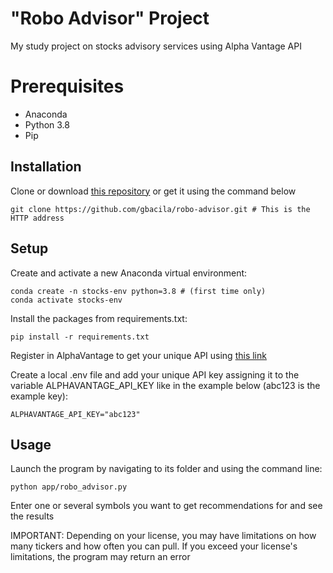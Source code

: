 # "Robo Advisor" Project
My study project on stocks advisory services using Alpha Vantage API

# Prerequisites

+ Anaconda
+ Python 3.8
+ Pip

## Installation

Clone or download [this repository](https://github.com/gbacila/robo-advisor) or get it using the command below

```
git clone https://github.com/gbacila/robo-advisor.git # This is the HTTP address

```
## Setup

Create and activate a new Anaconda virtual environment:

```
conda create -n stocks-env python=3.8 # (first time only)
conda activate stocks-env
```
Install the packages from requirements.txt:

```
pip install -r requirements.txt
```
Register in AlphaVantage to get your unique API using [this link](https://www.alphavantage.co/support/#api-key)

Create a local .env file and add your unique API key assigning it to the variable ALPHAVANTAGE_API_KEY like in the example below (abc123 is the example key):

```
ALPHAVANTAGE_API_KEY="abc123"
```
## Usage

Launch the program by navigating to its folder and using the command line:
```
python app/robo_advisor.py
```
Enter one or several symbols you want to get recommendations for and see the results

IMPORTANT: Depending on your license, you may have limitations on how many tickers and how often you can pull. If you exceed your license's limitations, the program may return an error